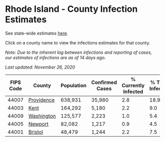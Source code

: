 # Rhode Island - County Infection Estimates

See state-wide estimates [here](/infections/us-ri).

Click on a county name to view the infections estimates for that county.

*Note: Due to the inherent lag between infections and reporting of cases, our estimates of infections are as of 14 days ago.*

*Last updated: November 26, 2020*

|   FIPS Code |                   County |   Population |   Confirmed Cases |   % Currently Infected |   % Total Infected |
|-------------|--------------------------|--------------|-------------------|------------------------|--------------------|
|       44007 | [Providence](providence) |      638,931 |            35,980 |                    2.8 |               18.9 |
|       44003 |             [Kent](kent) |      164,292 |             5,180 |                    2.2 |                9.0 |
|       44009 | [Washington](washington) |      125,577 |             2,223 |                    1.0 |                5.4 |
|       44005 |       [Newport](newport) |       82,082 |             1,217 |                    0.9 |                4.5 |
|       44001 |       [Bristol](bristol) |       48,479 |             1,244 |                    2.2 |                7.5 |